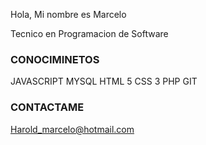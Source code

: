 Hola, Mi nombre es Marcelo

Tecnico en Programacion de Software


### CONOCIMINETOS

JAVASCRIPT 
MYSQL
HTML 5
CSS 3 
PHP
GIT

### CONTACTAME

Harold_marcelo@hotmail.com
